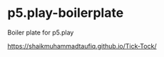 # p5.play-boilerplate
Boiler plate for p5.play




https://shaikmuhammadtaufiq.github.io/Tick-Tock/
